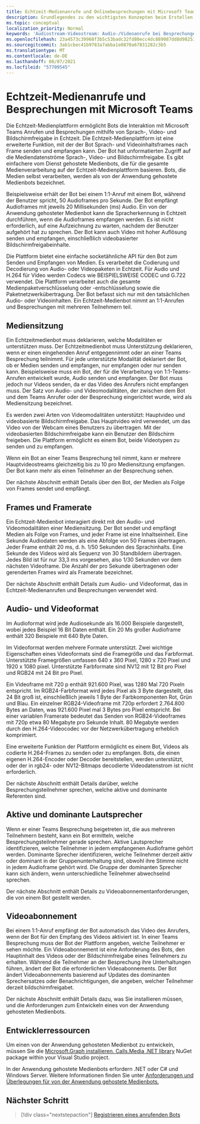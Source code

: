 ```yaml
---
title: Echtzeit-Medienanrufe und Onlinebesprechungen mit Microsoft Teams
description: Grundlegendes zu den wichtigsten Konzepten beim Erstellen eines Bots, der Audio- und Videoanrufe in Echtzeit und Onlinebesprechungen durchführen kann.
ms.topic: conceptual
localization_priority: Normal
keywords: 'Audiostream-Videostream: Audio-/Videoanrufe bei Besprechungen in Echtzeit, medienanwendungsgehostete Medien, die vom Mediendienst gehostet werden'
ms.openlocfilehash: 23a4573c39968f3b5c53badc32fd80ecc4dc889087dd8d98253be9d46555919c
ms.sourcegitcommit: 3ab1cbec41b9783a7abba1e0870a67831282c3b5
ms.translationtype: MT
ms.contentlocale: de-DE
ms.lasthandoff: 08/07/2021
ms.locfileid: "57709545"
---
```

# <a name="real-time-media-calls-and-meetings-with-microsoft-teams"></a>Echtzeit-Medienanrufe und Besprechungen mit Microsoft Teams

Die Echtzeit-Medienplattform ermöglicht Bots die Interaktion mit Microsoft Teams Anrufen und Besprechungen mithilfe von Sprach-, Video- und Bildschirmfreigabe in Echtzeit. Die Echtzeit-Medienplattform ist eine erweiterte Funktion, mit der der Bot Sprach- und Videoinhaltsframes nach Frame senden und empfangen kann. Der Bot hat unformatierten Zugriff auf die Mediendatenströme Sprach-, Video- und Bildschirmfreigabe. Es gibt einfachere vom Dienst gehostete Medienbots, die für die gesamte Medienverarbeitung auf der Echtzeit-Medienplattform basieren. Bots, die Medien selbst verarbeiten, werden als von der Anwendung gehostete Medienbots bezeichnet.

Beispielsweise erhält der Bot bei einem 1:1-Anruf mit einem Bot, während der Benutzer spricht, 50 Audioframes pro Sekunde. Der Bot empfängt Audioframes mit jeweils 20 Millisekunden (ms) Audio. Ein von der Anwendung gehosteter Medienbot kann die Spracherkennung in Echtzeit durchführen, wenn die Audioframes empfangen werden. Es ist nicht erforderlich, auf eine Aufzeichnung zu warten, nachdem der Benutzer aufgehört hat zu sprechen. Der Bot kann auch Video mit hoher Auflösung senden und empfangen, einschließlich videobasierter Bildschirmfreigabeinhalte.

Die Plattform bietet eine einfache socketähnliche API für den Bot zum Senden und Empfangen von Medien. Es verarbeitet die Codierung und Decodierung von Audio- oder Videopaketen in Echtzeit. Für Audio und H.264 für Video werden Codecs wie BEISPIELSWEISE CODEC und G.722 verwendet. Die Plattform verarbeitet auch die gesamte Medienpaketverschlüsselung oder -entschlüsselung sowie die Paketnetzwerkübertragung. Der Bot befasst sich nur mit den tatsächlichen Audio- oder Videoinhalten. Ein Echtzeit-Medienbot nimmt an 1:1-Anrufen und Besprechungen mit mehreren Teilnehmern teil.

## <a name="media-session"></a>Mediensitzung

Ein Echtzeitmedienbot muss deklarieren, welche Modalitäten er unterstützen muss. Der Echtzeitmedienbot muss Unterstützung deklarieren, wenn er einen eingehenden Anruf entgegennimmt oder an einer Teams Besprechung teilnimmt. Für jede unterstützte Modalität deklariert der Bot, ob er Medien senden und empfangen, nur empfangen oder nur senden kann. Beispielsweise muss ein Bot, der für die Verarbeitung von 1:1-Teams-Anrufen entwickelt wurde, Audio senden und empfangen. Der Bot muss jedoch nur Videos senden, da er das Video des Anrufers nicht empfangen muss. Der Satz von Audio- und Videomodalitäten, der zwischen dem Bot und dem Teams Anrufer oder der Besprechung eingerichtet wurde, wird als Mediensitzung bezeichnet.

Es werden zwei Arten von Videomodalitäten unterstützt: Hauptvideo und videobasierte Bildschirmfreigabe. Das Hauptvideo wird verwendet, um das Video von der Webcam eines Benutzers zu übertragen. Mit der videobasierten Bildschirmfreigabe kann ein Benutzer den Bildschirm freigeben. Die Plattform ermöglicht es einem Bot, beide Videotypen zu senden und zu empfangen.

Wenn ein Bot an einer Teams Besprechung teil nimmt, kann er mehrere Hauptvideostreams gleichzeitig bis zu 10 pro Mediensitzung empfangen. Der Bot kann mehr als einen Teilnehmer an der Besprechung sehen.

Der nächste Abschnitt enthält Details über den Bot, der Medien als Folge von Frames sendet und empfängt.

## <a name="frames-and-frame-rate"></a>Frames und Framerate

Ein Echtzeit-Medienbot interagiert direkt mit den Audio- und Videomodalitäten einer Mediensitzung. Der Bot sendet und empfängt Medien als Folge von Frames, und jeder Frame ist eine Inhaltseinheit. Eine Sekunde Audiodaten werden als eine Abfolge von 50 Frames übertragen. Jeder Frame enthält 20 ms, d. h. 1/50 Sekunden des Sprachinhalts. Eine Sekunde des Videos wird als Sequenz von 30 Standbildern übertragen. Jedes Bild ist für nur 33,3 ms vorgesehen, also 1/30 Sekunden vor dem nächsten Videoframe. Die Anzahl der pro Sekunde übertragenen oder gerenderten Frames wird als Framerate bezeichnet.

Der nächste Abschnitt enthält Details zum Audio- und Videoformat, das in Echtzeit-Medienanrufen und Besprechungen verwendet wird.

## <a name="audio-and-video-format"></a>Audio- und Videoformat

Im Audioformat wird jede Audiosekunde als 16.000 Beispiele dargestellt, wobei jedes Beispiel 16 Bit Daten enthält. Ein 20 Ms großer Audioframe enthält 320 Beispiele mit 640 Byte Daten.

Im Videoformat werden mehrere Formate unterstützt. Zwei wichtige Eigenschaften eines Videoformats sind die Framegröße und das Farbformat. Unterstützte Framegrößen umfassen 640 x 360 Pixel, 1280 x 720 Pixel und 1920 x 1080 pixel. Unterstützte Farbformate sind NV12 mit 12 Bit pro Pixel und RGB24 mit 24 Bit pro Pixel.

Ein Videoframe mit 720 p enthält 921.600 Pixel, was 1280 Mal 720 Pixeln entspricht. Im RGB24-Farbformat wird jedes Pixel als 3 Byte dargestellt, das 24 Bit groß ist, einschließlich jeweils 1 Byte der Farbkomponenten Rot, Grün und Blau. Ein einzelner RGB24-Videoframe mit 720p erfordert 2.764.800 Bytes an Daten, was 921.600 Pixel mal 3 Bytes pro Pixel entspricht. Bei einer variablen Framerate bedeutet das Senden von RGB24-Videoframes mit 720p etwa 80 Megabyte pro Sekunde Inhalt. 80 Megabyte werden durch den H.264-Videocodec vor der Netzwerkübertragung erheblich komprimiert.

Eine erweiterte Funktion der Plattform ermöglicht es einem Bot, Videos als codierte H.264-Frames zu senden oder zu empfangen. Bots, die einen eigenen H.264-Encoder oder Decoder bereitstellen, werden unterstützt, oder der in rgb24- oder NV12-Bitmaps decodierte Videodatenstrom ist nicht erforderlich.

Der nächste Abschnitt enthält Details darüber, welche Besprechungsteilnehmer sprechen, welche aktive und dominante Referenten sind.

## <a name="active-and-dominant-speakers"></a>Aktive und dominante Lautsprecher

Wenn er einer Teams Besprechung beigetreten ist, die aus mehreren Teilnehmern besteht, kann ein Bot ermitteln, welche Besprechungsteilnehmer gerade sprechen. Aktive Lautsprecher identifizieren, welche Teilnehmer in jedem empfangenen Audioframe gehört werden. Dominante Sprecher identifizieren, welche Teilnehmer derzeit aktiv oder dominant in der Gruppenunterhaltung sind, obwohl ihre Stimme nicht in jedem Audioframe gehört wird. Die Gruppe der dominanten Sprecher kann sich ändern, wenn unterschiedliche Teilnehmer abwechselnd sprechen.

Der nächste Abschnitt enthält Details zu Videoabonnementanforderungen, die von einem Bot gestellt werden.

## <a name="video-subscription"></a>Videoabonnement

Bei einem 1:1-Anruf empfängt der Bot automatisch das Video des Anrufers, wenn der Bot für den Empfang des Videos aktiviert ist. In einer Teams Besprechung muss der Bot der Plattform angeben, welche Teilnehmer er sehen möchte. Ein Videoabonnement ist eine Anforderung des Bots, den Hauptinhalt des Videos oder der Bildschirmfreigabe eines Teilnehmers zu erhalten. Während die Teilnehmer an der Besprechung ihre Unterhaltungen führen, ändert der Bot die erforderlichen Videoabonnements. Der Bot ändert Videoabonnements basierend auf Updates des dominanten Sprechersatzes oder Benachrichtigungen, die angeben, welcher Teilnehmer derzeit bildschirmfreigabet.

Der nächste Abschnitt enthält Details dazu, was Sie installieren müssen, und die Anforderungen zum Entwickeln eines von der Anwendung gehosteten Medienbots.

## <a name="developer-resources"></a>Entwicklerressourcen

Um einen von der Anwendung gehosteten Medienbot zu entwickeln, müssen Sie die [Microsoft.Graph installieren. Calls.Media .NET library](https://www.nuget.org/packages/Microsoft.Graph.Communications.Calls.Media/) NuGet package within your Visual Studio project.

In der Anwendung gehostete Medienbots erfordern .NET oder C# und Windows Server. Weitere Informationen finden Sie unter [Anforderungen und Überlegungen für von der Anwendung gehostete Medienbots.](requirements-considerations-application-hosted-media-bots.md#c-or-net-and-windows-server-for-development)

## <a name="next-step"></a>Nächster Schritt

> [!div class="nextstepaction"]
> [Registrieren eines anrufenden Bots](~/bots/calls-and-meetings/registering-calling-bot.md)
